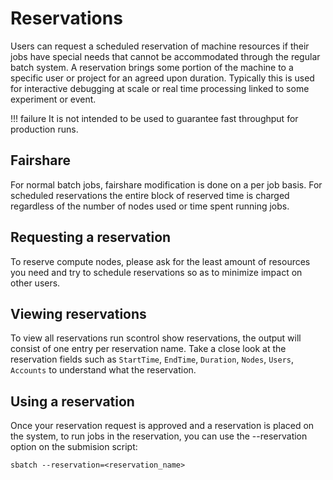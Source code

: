 # Reservations

Users can request a scheduled reservation of machine resources if their jobs have special needs that cannot be accommodated through the regular batch system. A reservation brings some portion of the machine to a specific user or project for an agreed upon duration. Typically this is used for interactive debugging at scale or real time processing linked to some experiment or event.

!!! failure
    It is not intended to be used to guarantee fast throughput for production runs.

## Fairshare

For normal batch jobs, fairshare modification is done on a per job basis. For scheduled reservations the entire block of reserved time is charged regardless of the number of nodes used or time spent running jobs.

## Requesting a reservation

To reserve compute nodes, please ask for the least amount of resources you need and try to schedule reservations so as to minimize impact on other users. 

## Viewing reservations

To view all reservations run scontrol show reservations, the output will consist of one entry per reservation name. Take a close look at the reservation fields such as `StartTime`, `EndTime`, `Duration`, `Nodes`, `Users`, `Accounts` to understand what the reservation.

## Using a reservation

Once your reservation request is approved and a reservation is placed on the system, to run jobs in the reservation, you can use the --reservation option on the submision script:

```
sbatch --reservation=<reservation_name>
```
